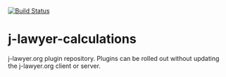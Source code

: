[![Build Status](https://api.travis-ci.org/jlawyerorg/j-lawyer-calculations.svg?branch=master)](https://travis-ci.org/jlawyerorg/j-lawyer-calculations)

# j-lawyer-calculations
j-lawyer.org plugin repository. Plugins can be rolled out without updating the j-lawyer.org client or server. 